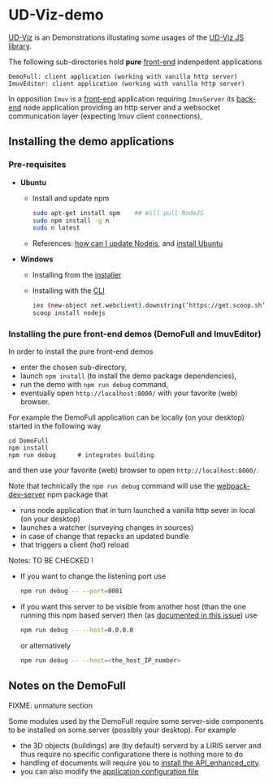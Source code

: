 # UD-Viz-demo
[UD-Viz](https://github.com/VCityTeam/UD-Viz/) is an 
Demonstrations illustating some usages of the [UD-Viz JS library](https://github.com/VCityTeam/UD-Viz/).

The following sub-directories hold **pure** [front-end](https://en.wikipedia.org/wiki/Front_end_and_back_end) indenpedent applications 
```
DemoFull: client application (working with vanilla http server)
ImuvEditor: client application (working with vanilla http server)
```

In opposition `Imuv` is a [front-end](https://en.wikipedia.org/wiki/Front_end_and_back_end) application requiring `ImuvServer`
its [back-end](https://en.wikipedia.org/wiki/Front_end_and_back_end) node application providing an http server and a websocket communication layer (expecting Imuv client connections),

## Installing the demo applications
### Pre-requisites

* **Ubuntu**

  * Install and update npm

    ```bash
    sudo apt-get install npm    ## Will pull NodeJS
    sudo npm install -g n     
    sudo n latest
    ```

  * References: [how can I update Nodejs](https://askubuntu.com/questions/426750/how-can-i-update-my-nodejs-to-the-latest-version), and [install Ubuntu](http://www.hostingadvice.com/how-to/install-nodejs-ubuntu-14-04/#ubuntu-package-manager)

* **Windows**
  
  * Installing from the [installer](https://nodejs.org/en/download/)
  * Installing with the [CLI](https://en.wikipedia.org/wiki/Command-line_interface)

    ```bash
    iex (new-object net.webclient).downstring(‘https://get.scoop.sh’)
    scoop install nodejs
    ```

### Installing the pure front-end demos (DemoFull and ImuvEditor)
In order to install the pure front-end demos
 * enter the chosen sub-directory, 
 * launch `npm install` (to install the demo package dependencies),
 * run the demo with `npm run debug` command,
 * eventually open `http://localhost:8000/` with your favorite (web) browser.

For example the DemoFull application can be locally (on your desktop) started in the following way
```
cd DemoFull
npm install
npm run debug      # integrates building
```
and then use your favorite (web) browser to open
`http://localhost:8000/`.

Note that technically the `npm run debug` command will use the [webpack-dev-server](https://github.com/webpack/webpack-dev-server) npm package that
 - runs node application that in turn launched a vanilla http sever in local (on your desktop) 
 - launches a watcher (surveying changes in sources)
 - in case of change that repacks an updated bundle
 - that triggers a client (hot) reload 

Notes: TO BE CHECKED !
 * If you want to change the listening port use
   ```bash
   npm run debug -- --port=8081
   ```
 * if you want this server to be visible from another host (than the one running this npm based server) 
   then (as [documented in this issue](https://github.com/iTowns/itowns/issues/1503)) use
   ```bash
   npm run debug -- --host=0.0.0.0
   ```
   or alternatively
   ```bash
   npm run debug -- --host=<the_host_IP_number>
   ```

## Notes on the DemoFull
FIXME: unmature section

Some modules used by the DemoFull require some server-side components to be installed on
some server (possibly your desktop). For example
 * the 3D objects (buildings) are (by default) serverd by a LIRIS server
   and thus require no specific configuratione there is nothing more to do
 * handling of documents will require you to [install the API_enhanced_city](https://github.com/VCityTeam/UD-Serv/blob/master/API_Enhanced_City/INSTALL.md).
 * you can also modify the [application configuration file](DemoFull/assets/config/config.json)
 
